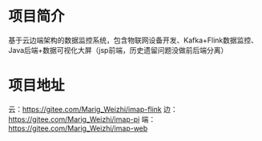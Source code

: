 # 项目简介
基于云边端架构的数据监控系统，包含物联网设备开发、Kafka+Flink数据监控、Java后端+数据可视化大屏（jsp前端，历史遗留问题没做前后端分离）


# 项目地址
云：https://gitee.com/Marig_Weizhi/imap-flink
边：https://gitee.com/Marig_Weizhi/imap-pi
端：https://gitee.com/Marig_Weizhi/imap-web


